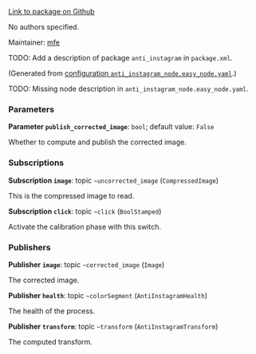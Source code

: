 <div id='anti_instagram-autogenerated' markdown='1'>


<!-- do not edit this file, autogenerated -->

[Link to package on Github](github:org=duckietown,repo=Software,path=10-lane-control/anti_instagram,branch=andrea-config)

No authors specified.

Maintainer: [mfe](mailto:mfe@todo.todo)

TODO: Add a description of package `anti_instagram` in `package.xml`.



</div>

<!-- file start -->

<div id='anti_instagram-anti_instagram_node-autogenerated' markdown='1'>


<!-- do not edit this file, autogenerated -->

(Generated from [configuration `anti_instagram_node.easy_node.yaml`](github:org=duckietown,repo=Software,path=anti_instagram_node.easy_node.yaml,branch=andrea-config).)

TODO: Missing node description in `anti_instagram_node.easy_node.yaml`.

### Parameters 

**Parameter `publish_corrected_image`**: `bool`; default value: `False`

Whether to compute and publish the corrected image.

### Subscriptions 

**Subscription `image`**: topic `~uncorrected_image` (`CompressedImage`)

This is the compressed image to read.

**Subscription `click`**: topic `~click` (`BoolStamped`)

Activate the calibration phase with this switch.

### Publishers 

**Publisher `image`**: topic `~corrected_image` (`Image`)

The corrected image.

**Publisher `health`**: topic `~colorSegment` (`AntiInstagramHealth`)

The health of the process.

**Publisher `transform`**: topic `~transform` (`AntiInstagramTransform`)

The computed transform.



</div>